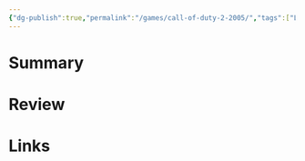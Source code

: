 ```yaml
---
{"dg-publish":true,"permalink":"/games/call-of-duty-2-2005/","tags":["LP"],"created":"2023-12-08","updated":"2024-02-14"}
---
```



# Summary

# Review

# Links
